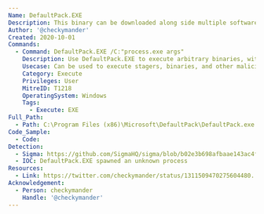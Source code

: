 ```yaml
---
Name: DefaultPack.EXE
Description: This binary can be downloaded along side multiple software downloads on the microsoft website. It gets downloaded when the user forgets to uncheck the option to set Bing as the default search provider.
Author: '@checkymander'
Created: 2020-10-01
Commands:
  - Command: DefaultPack.EXE /C:"process.exe args"
    Description: Use DefaultPack.EXE to execute arbitrary binaries, with added argument support.
    Usecase: Can be used to execute stagers, binaries, and other malicious commands.
    Category: Execute
    Privileges: User
    MitreID: T1218
    OperatingSystem: Windows
    Tags:
      - Execute: EXE
Full_Path:
  - Path: C:\Program Files (x86)\Microsoft\DefaultPack\DefaultPack.exe
Code_Sample:
  - Code:
Detection:
  - Sigma: https://github.com/SigmaHQ/sigma/blob/b02e3b698afbaae143ac4fb36236eb0b41122ed7/rules/windows/process_creation/proc_creation_win_lolbin_defaultpack.yml
  - IOC: DefaultPack.EXE spawned an unknown process
Resources:
  - Link: https://twitter.com/checkymander/status/1311509470275604480.
Acknowledgement:
  - Person: checkymander
    Handle: '@checkymander'
---
```

